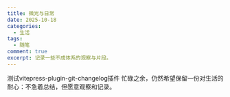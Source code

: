 ```yaml
---
title: 微光与日常
date: 2025-10-18
categories:
  - 生活
tags:
  - 随笔
comment: true
excerpt: 记录一些不成体系的观察与片段。
---
```

测试vitepress-plugin-git-changelog插件
忙碌之余，仍然希望保留一份对生活的耐心：不急着总结，但愿意观察和记录。